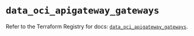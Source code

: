 # `data_oci_apigateway_gateways`

Refer to the Terraform Registry for docs: [`data_oci_apigateway_gateways`](https://registry.terraform.io/providers/oracle/oci/7.19.0/docs/data-sources/apigateway_gateways).
